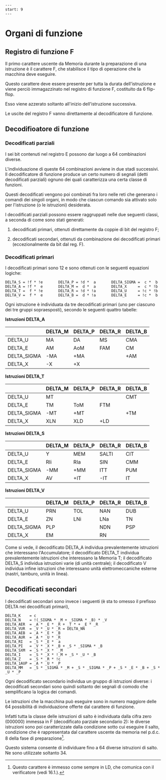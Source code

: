 ```{sectnum}
---
start: 9
---
```

# Organi di funzione

## Registro di funzione F

Il primo carattere uscente da Memoria durante la preparazione di una
istruzione è il carattere F, che stabilisce il tipo di operazione che la
macchina deve eseguire.

Questo carattere deve essere presente per tutta la durata dell'istruzione e
viene perciò immagazzinato nel registro di funzione F, costituito da 6
flip-flop.

Esso viene azzerato soltanto all'inizio dell'istruzione successiva.

Le uscite del registro F vanno direttamente al decodificatore di funzione.


## Decodifioatore di funzione


### Decodificati parziali

I sei bit contenuti nel registro E possono dar luogo a 64 combinazioni
diverse.

L'individuazione di queste 64 combinazioni avviene in due stadi successivi. Il
decodificatore di funzione produce un certo numero di segnali (detti
decodificati parziali) ognuno dei quali caratterizza una certa classe di
funzioni.

Questi decodificati vengono poi combinati fra loro nelle reti che generano i
comandi dei singoli organi, in modo che ciascun comando sia attivato solo per
l'istruzione (o le istruzioni) desiderata.

I decodificati parziali possono essere raggruppati nelle due seguenti classi,
a seconda di come sono stati generati:

1. decodificati primari, ottenuti direttamente da coppie di bit del registro
   F;

2. decodificati secondari, ottenuti da combinazione dei decodificati primari
   (eccezionalmente da bit dal reg. F).


### Decodificati primari

I decodificati primari sono 12 e sono ottenuti con le
seguenti equazioni logiche:

    DELTA_S = !f * !e       DELTA_P = !d *  a       DELTA_SIGMA =  c *  b
    DELTA_A = !f *  e       DELTA_M =  d *  a       DELTA_X     =  c * !b
    DELTA_T =  f * !e       DELTA_R = !d * !a       DELTA_U     = !c * !b
    DELTA_V =  f *  e       DELTA_B =  d * !a       DELTA_E     = !c *  b

Ogni istruzione è individuata da tre decodificati primari (uno per ciascuno dei
tre gruppi sopraesposti), secondo le seguenti quattro tabelle:


**Istruzioni DELTA_A**

|             | DELTA_M | DELTA_P | DELTA_R | DELTA_B |
| ----------- | ------- | ------- | ------- | ------- |
| DELTA_U     | MA      | DA      | MS      | CMA     |
| DELTA_E     | AM      | AoM     | FAM     | CM      |
| DELTA_SIGMA | -MA     | +MA     |         | +AM     |
| DELTA_X     | -X      | +X      |         |         |


**Istruzioni DELTA_T**

|             | DELTA_M | DELTA_P | DELTA_R | DELTA_B |
| ----------- | ------- | ------- | ------- | ------- |
| DELTA_U     | MT      |         |         | CMT     |
| DELTA_E     | TM      | ToM     | FTM     |         |
| DELTA_SIGMA | -MT     | +MT     |         | +TM     |
| DELTA_X     | XLN     | XLD     | +LD     |         |


**Istruzioni DELTA_S**

|             | DELTA_M | DELTA_P | DELTA_R | DELTA_B |
| ----------- | ------- | ------- | ------- | ------- |
| DELTA_U     | Y       | MEM     | SALTI   | CIT     |
| DELTA_E     | RIi     | RIa     | SIN     | CMM     |
| DELTA_SIGMA | -MM     | +MM     | ITT     | PUM     |
| DELTA_X     | AV      | +IT     | -IT     | IT      |


**Istruzioni DELTA_V**

|             | DELTA_M | DELTA_P | DELTA_R | DELTA_B |
| ----------- | ------- | ------- | ------- | ------- |
| DELTA_U     | PRN     | TOL     | NAN     | DUB     |
| DELTA_E     | ZN      | LNi     | LNa     | TN      |
| DELTA_SIGMA | PLP     |         | NDN     | PSP     |
| DELTA_X     | EM      |         | RN      |         |


Come si vede, il decodificato DELTA_A individua prevalentemente istruzioni che
interessano l'Accumulatore; il decodificato DELTA_T individua prevalentemente istruzioni che
interessano la Memoria T; il decodificato DELTA_S individua
istruzioni varie (di unità centrale); il decodificato V
individua infine istruzioni che interessano unità elettromeccaniche esterne (nastri, tamburo, unità in linea).


## Decodificati secondari

I decodificati secondari sono invece i seguenti (è sta to omesso il prefisso DELTA nei decodificati primari),

    DELTA_K    = c
    DELTA_N    = !(_SIGMA * _M + _SIGMA * _B) * _V
    DELTA_AER  = _A * _E * _R + _T * + _E * _R
    DELTA_VUR  = _V * _U * _R = DELTA_NN
    DELTA_AEB  = _A * _E * _B
    DELTA_AUR  = _A * _U * _R
    DELTA_RI   = _S * _E *  a
    DELTA_PI   = _V * _X * _B + _S * _SIGMA * _B
    DELTA_SXM  = _S * _X *  _M
    DELTA_I    = _S * _X * !_M + _S * _U * _B
    DELTA_Z    = _S * _R * !c
    DELTA_1AUP = _A * _U * _P
    DELTA_MM   = _S * _SIGMA * _M + _S * _SIGMA * _P + _S * _E * _B + _S * _U * _P

Ogni decodificato secondario individua un gruppo di istruzioni diverse: i
decodificati secondari sono quindi soltanto dei segnali di comodo che
semplificano la logica dei comandi.

Le istruzioni che la macchina può eseguire sono in numero maggiore delle 64
possibilità di individuazione offerte dal carattere di funzione.

Infatti tutta la classe delle istruzioni di salto è individuata dalla cifra zero (000000) immessa in F (decodificato parziale secondario 2): le diverse istruzioni sono poi caratterizzate dalla condizione sotto cui
eseguire il salto, condizione che è rappresentata dal
carattere uscente da memoria nel p.d.c. 8 della fase di
preparazione[^1].

Questo sistema consente di individuare fino a 64 diverse istruzioni di salto. Ne sono utilizzate soltanto 34.

[^1]: Questo carattere è immesso come sempre in LD, che comunica con il
      verificatore (vedi 16.1.).

